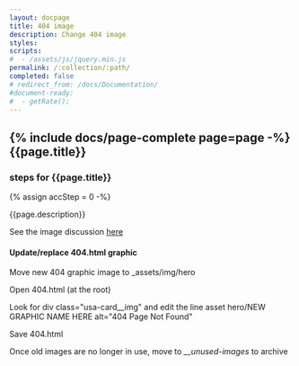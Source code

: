```yaml
---
layout: docpage
title: 404 image
description: Change 404 image
styles:
scripts:
#  - /assets/js/jquery.min.js
permalink: /:collection/:path/
completed: false
# redirect_from: /docs/Documentation/
#document-ready:
#  - getRate();
---
```


## {% include docs/page-complete page=page -%}{{page.title}}

<h3 class="usa-sr-only">steps for {{page.title}}</h3>
{% assign accStep = 0 -%}

{{page.description}}

See the image discussion [here]({{site.baseurl}}/docs/Graphics/)

#### Update/replace 404.html graphic

Move new 404 graphic image to _assets/img/hero

Open 404.html (at the root)

Look for div class="usa-card__img" and edit the line asset hero/NEW GRAPHIC NAME HERE alt="404 Page Not Found"

Save 404.html

Once old images are no longer in use, move to *__unused-images* to archive
